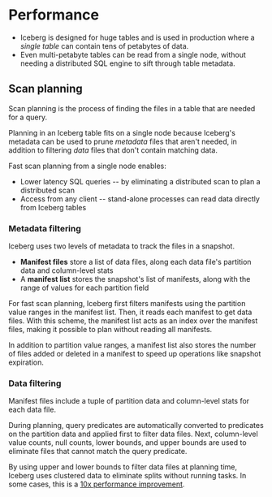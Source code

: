 <!--
 - Licensed to the Apache Software Foundation (ASF) under one or more
 - contributor license agreements.  See the NOTICE file distributed with
 - this work for additional information regarding copyright ownership.
 - The ASF licenses this file to You under the Apache License, Version 2.0
 - (the "License"); you may not use this file except in compliance with
 - the License.  You may obtain a copy of the License at
 -
 -   http://www.apache.org/licenses/LICENSE-2.0
 -
 - Unless required by applicable law or agreed to in writing, software
 - distributed under the License is distributed on an "AS IS" BASIS,
 - WITHOUT WARRANTIES OR CONDITIONS OF ANY KIND, either express or implied.
 - See the License for the specific language governing permissions and
 - limitations under the License.
 -->

# Performance

* Iceberg is designed for huge tables and is used in production where a *single table* can contain tens of petabytes of data.
* Even multi-petabyte tables can be read from a single node, without needing a distributed SQL engine to sift through table metadata.

## Scan planning

Scan planning is the process of finding the files in a table that are needed for a query.

Planning in an Iceberg table fits on a single node because Iceberg's metadata can be used to prune *metadata* files that aren't needed, in addition to filtering *data* files that don't contain matching data.

Fast scan planning from a single node enables:

* Lower latency SQL queries -- by eliminating a distributed scan to plan a distributed scan
* Access from any client -- stand-alone processes can read data directly from Iceberg tables

### Metadata filtering

Iceberg uses two levels of metadata to track the files in a snapshot.

* **Manifest files** store a list of data files, along each data file's partition data and column-level stats
* A **manifest list** stores the snapshot's list of manifests, along with the range of values for each partition field

For fast scan planning, Iceberg first filters manifests using the partition value ranges in the manifest list. Then, it reads each manifest to get data files. With this scheme, the manifest list acts as an index over the manifest files, making it possible to plan without reading all manifests.

In addition to partition value ranges, a manifest list also stores the number of files added or deleted in a manifest to speed up operations like snapshot expiration.

### Data filtering

Manifest files include a tuple of partition data and column-level stats for each data file.

During planning, query predicates are automatically converted to predicates on the partition data and applied first to filter data files. Next, column-level value counts, null counts, lower bounds, and upper bounds are used to eliminate files that cannot match the query predicate.

By using upper and lower bounds to filter data files at planning time, Iceberg uses clustered data to eliminate splits without running tasks. In some cases, this is a [10x performance improvement](https://cdn.oreillystatic.com/en/assets/1/event/278/Introducing%20Iceberg_%20Tables%20designed%20for%20object%20stores%20Presentation.pdf).
